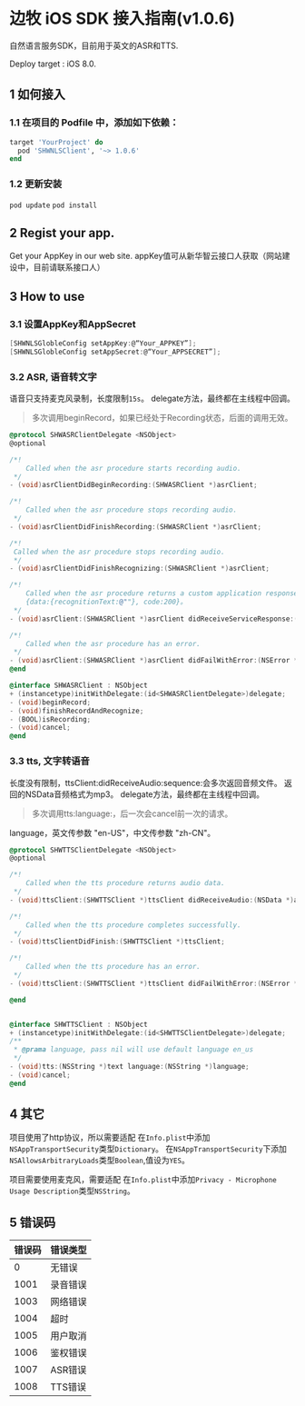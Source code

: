 # 边牧 iOS SDK 接入指南(v1.0.6)

自然语言服务SDK，目前用于英文的ASR和TTS.

Deploy target : iOS 8.0.

## 1 如何接入

### 1.1 在项目的 Podfile 中，添加如下依赖：

```ruby
target 'YourProject' do
  pod 'SHWNLSClient', '~> 1.0.6'
end
```

### 1.2 更新安装

`pod update`
`pod install`

## 2 Regist your app.

Get your AppKey in our web site.
appKey值可从新华智云接口人获取（网站建设中，目前请联系接口人）

## 3 How to use

### 3.1 设置AppKey和AppSecret

```Objective-C
[SHWNLSGlobleConfig setAppKey:@“Your_APPKEY”];
[SHWNLSGlobleConfig setAppSecret:@“Your_APPSECRET”];
```

### 3.2 ASR, 语音转文字

语音只支持麦克风录制，长度限制```15s```。
delegate方法，最终都在主线程中回调。
>多次调用beginRecord，如果已经处于Recording状态，后面的调用无效。

```Objective-C
@protocol SHWASRClientDelegate <NSObject>
@optional

/*!
    Called when the asr procedure starts recording audio.
 */
- (void)asrClientDidBeginRecording:(SHWASRClient *)asrClient;

/*!
    Called when the asr procedure stops recording audio.
 */
- (void)asrClientDidFinishRecording:(SHWASRClient *)asrClient;

/*!
 Called when the asr procedure stops recording audio.
 */
- (void)asrClientDidFinishRecognizing:(SHWASRClient *)asrClient;

/*!
    Called when the asr procedure returns a custom application response.
    {data:{recognitionText:@""}, code:200}。
 */
- (void)asrClient:(SHWASRClient *)asrClient didReceiveServiceResponse:(NSDictionary *)result;

/*!
    Called when the asr procedure has an error.
 */
- (void)asrClient:(SHWASRClient *)asrClient didFailWithError:(NSError *)error;
@end

@interface SHWASRClient : NSObject
+ (instancetype)initWithDelegate:(id<SHWASRClientDelegate>)delegate;
- (void)beginRecord;
- (void)finishRecordAndRecognize;
- (BOOL)isRecording;
- (void)cancel;
@end
```


### 3.3 tts, 文字转语音

长度没有限制，ttsClient:didReceiveAudio:sequence:会多次返回音频文件。
返回的NSData音频格式为mp3。
delegate方法，最终都在主线程中回调。
>多次调用tts:language:，后一次会cancel前一次的请求。

language，英文传参数 "en-US"，中文传参数 "zh-CN"。

```Objective-C
@protocol SHWTTSClientDelegate <NSObject>
@optional

/*!
    Called when the tts procedure returns audio data.
 */
- (void)ttsClient:(SHWTTSClient *)ttsClient didReceiveAudio:(NSData *)audioData sequence:(int)sequence;

/*!
    Called when the tts procedure completes successfully.
 */
- (void)ttsClientDidFinish:(SHWTTSClient *)ttsClient;

/*!
    Called when the tts procedure has an error.
 */
- (void)ttsClient:(SHWTTSClient *)ttsClient didFailWithError:(NSError *)error;

@end


@interface SHWTTSClient : NSObject
+ (instancetype)initWithDelegate:(id<SHWTTSClientDelegate>)delegate;
/**
 * @prama language, pass nil will use default language en_us
 */
- (void)tts:(NSString *)text language:(NSString *)language;
- (void)cancel;
@end

```

## 4 其它

项目使用了http协议，所以需要适配
在```Info.plist```中添加```NSAppTransportSecurity```类型```Dictionary```。
在```NSAppTransportSecurity```下添加```NSAllowsArbitraryLoads```类型```Boolean```,值设为```YES```。

项目需要使用麦克风，需要适配
在```Info.plist```中添加```Privacy - Microphone Usage Description```类型```NSString```。

## 5 错误码

|错误码|错误类型|
|---|---|
|0          |无错误|
| 1001      | 录音错误|
|1003    |   网络错误|
|1004     | 超时|
|1005|   用户取消|
|1006        | 鉴权错误|
|1007           |ASR错误|
|1008           |TTS错误|


